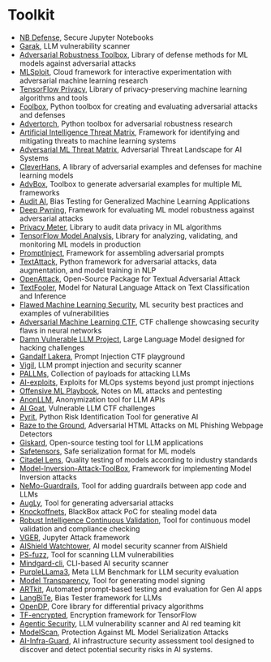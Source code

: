# Toolkit

- [NB Defense](https://nbdefense.ai), Secure Jupyter Notebooks  
- [Garak](https://github.com/leondz/garak), LLM vulnerability scanner  
- [Adversarial Robustness Toolbox](https://github.com/IBM/adversarial-robustness-toolbox), Library of defense methods for ML models against adversarial attacks  
- [MLSploit](https://github.com/mlsploit/), Cloud framework for interactive experimentation with adversarial machine learning research  
- [TensorFlow Privacy](https://github.com/tensorflow/privacy), Library of privacy-preserving machine learning algorithms and tools  
- [Foolbox](https://github.com/bethgelab/foolbox), Python toolbox for creating and evaluating adversarial attacks and defenses  
- [Advertorch](https://github.com/BorealisAI/advertorch), Python toolbox for adversarial robustness research  
- [Artificial Intelligence Threat Matrix](https://collaborativeaicontrols.github.io/ATM/), Framework for identifying and mitigating threats to machine learning systems  
- [Adversarial ML Threat Matrix](https://github.com/mitre/advmlthreatmatrix), Adversarial Threat Landscape for AI Systems  
- [CleverHans](https://github.com/cleverhans-lab/cleverhans), A library of adversarial examples and defenses for machine learning models  
- [AdvBox](https://github.com/advboxes/AdvBox), Toolbox to generate adversarial examples for multiple ML frameworks  
- [Audit AI](https://github.com/pymetrics/audit-ai), Bias Testing for Generalized Machine Learning Applications  
- [Deep Pwning](https://github.com/cchio/deep-pwning), Framework for evaluating ML model robustness against adversarial attacks  
- [Privacy Meter](https://github.com/privacytrustlab/ml_privacy_meter), Library to audit data privacy in ML algorithms  
- [TensorFlow Model Analysis](https://github.com/tensorflow/model-analysis), Library for analyzing, validating, and monitoring ML models in production  
- [PromptInject](https://github.com/agencyenterprise/PromptInject), Framework for assembling adversarial prompts  
- [TextAttack](https://github.com/QData/TextAttack), Python framework for adversarial attacks, data augmentation, and model training in NLP  
- [OpenAttack](https://github.com/thunlp/OpenAttack), Open-Source Package for Textual Adversarial Attack  
- [TextFooler](https://github.com/jind11/TextFooler), Model for Natural Language Attack on Text Classification and Inference  
- [Flawed Machine Learning Security](https://github.com/EthicalML/fml-security), ML security best practices and examples of vulnerabilities  
- [Adversarial Machine Learning CTF](https://github.com/arturmiller/adversarial_ml_ctf), CTF challenge showcasing security flaws in neural networks  
- [Damn Vulnerable LLM Project](https://github.com/harishsg993010/DamnVulnerableLLMProject), Large Language Model designed for hacking challenges  
- [Gandalf Lakera](https://gandalf.lakera.ai/), Prompt Injection CTF playground  
- [Vigil](https://github.com/deadbits/vigil-llm), LLM prompt injection and security scanner  
- [PALLMs](https://github.com/mik0w/pallms), Collection of payloads for attacking LLMs  
- [AI-exploits](https://github.com/protectai/ai-exploits), Exploits for MLOps systems beyond just prompt injections  
- [Offensive ML Playbook](https://wiki.offsecml.com/Welcome+to+the+Offensive+ML+Playbook), Notes on ML attacks and pentesting  
- [AnonLLM](https://github.com/fsndzomga/anonLLM), Anonymization tool for LLM APIs  
- [AI Goat](https://github.com/dhammon/ai-goat), Vulnerable LLM CTF challenges  
- [Pyrit](https://github.com/Azure/PyRIT), Python Risk Identification Tool for generative AI  
- [Raze to the Ground](https://github.com/advmlphish/raze_to_the_ground_aisec23), Adversarial HTML Attacks on ML Phishing Webpage Detectors  
- [Giskard](https://github.com/Giskard-AI/giskard), Open-source testing tool for LLM applications  
- [Safetensors](https://github.com/huggingface/safetensors), Safe serialization format for ML models  
- [Citadel Lens](https://www.citadel.co.jp/en/products/lens/), Quality testing of models according to industry standards  
- [Model-Inversion-Attack-ToolBox](https://github.com/ffhibnese/Model-Inversion-Attack-ToolBox), Framework for implementing Model Inversion attacks  
- [NeMo-Guardrails](https://github.com/NVIDIA/NeMo-Guardrails), Tool for adding guardrails between app code and LLMs  
- [AugLy](https://github.com/facebookresearch/AugLy), Tool for generating adversarial attacks  
- [Knockoffnets](https://github.com/tribhuvanesh/knockoffnets), BlackBox attack PoC for stealing model data  
- [Robust Intelligence Continuous Validation](https://www.robustintelligence.com/platform/continuous-validation), Tool for continuous model validation and compliance checking  
- [VGER](https://github.com/JosephTLucas/vger), Jupyter Attack framework  
- [AIShield Watchtower](https://github.com/bosch-aisecurity-aishield/watchtower), AI model security scanner from AIShield  
- [PS-fuzz](https://github.com/prompt-security/ps-fuzz), Tool for scanning LLM vulnerabilities  
- [Mindgard-cli](https://github.com/Mindgard/cli/), CLI-based AI security scanner  
- [PurpleLLama3](https://meta-llama.github.io/PurpleLlama/), Meta LLM Benchmark for LLM security evaluation  
- [Model Transparency](https://github.com/sigstore/model-transparency), Tool for generating model signing  
- [ARTkit](https://github.com/BCG-X-Official/artkit), Automated prompt-based testing and evaluation for Gen AI apps  
- [LangBiTe](https://github.com/SOM-Research/LangBiTe), Bias Tester framework for LLMs  
- [OpenDP](https://github.com/opendp/opendp), Core library for differential privacy algorithms  
- [TF-encrypted](https://tf-encrypted.io/), Encryption framework for TensorFlow  
- [Agentic Security](https://github.com/msoedov/agentic_security), LLM vulnerability scanner and AI red teaming kit  
- [ModelScan](https://github.com/protectai/modelscan), Protection Against ML Model Serialization Attacks
- [AI-Infra-Guard](https://github.com/Tencent/AI-Infra-Guard), AI infrastructure security assessment tool designed to discover and detect potential security risks in AI systems.
